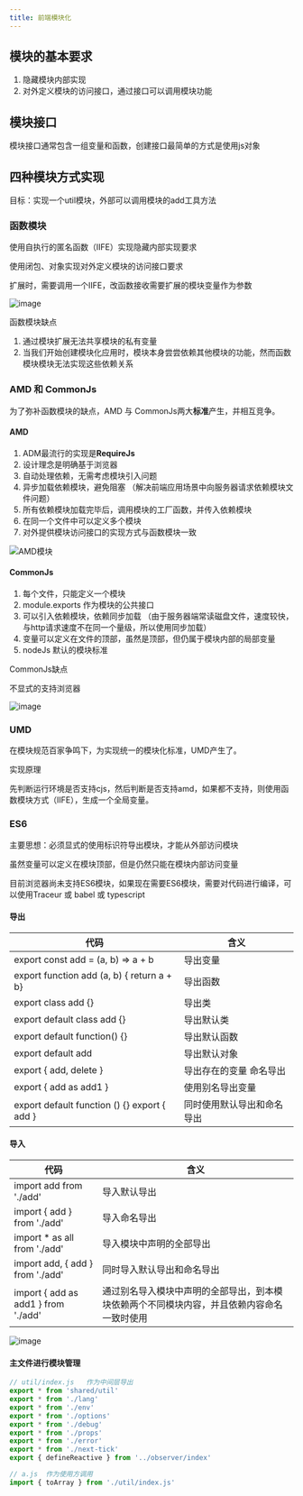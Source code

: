 ```yaml
---
title: 前端模块化
---
```


## 模块的基本要求

1. 隐藏模块内部实现
2. 对外定义模块的访问接口，通过接口可以调用模块功能

## 模块接口

模块接口通常包含一组变量和函数，创建接口最简单的方式是使用js对象

## 四种模块方式实现

目标：实现一个util模块，外部可以调用模块的add工具方法

### 函数模块

使用自执行的匿名函数（IIFE）实现隐藏内部实现要求

使用闭包、对象实现对外定义模块的访问接口要求

扩展时，需要调用一个IIFE，改函数接收需要扩展的模块变量作为参数

![image](https://user-images.githubusercontent.com/33987402/77244442-ca45a700-6c4f-11ea-8540-d3decaae9290.png)

函数模块缺点

1. 通过模块扩展无法共享模块的私有变量
2. 当我们开始创建模块化应用时，模块本身尝尝依赖其他模块的功能，然而函数模块模块无法实现这些依赖关系

### AMD 和 CommonJs

为了弥补函数模块的缺点，AMD 与 CommonJs两大**标准**产生，并相互竞争。

#### AMD

1. ADM最流行的实现是**RequireJs**
2. 设计理念是明确基于浏览器
3. 自动处理依赖，无需考虑模块引入问题
4. 异步加载依赖模块，避免阻塞 （解决前端应用场景中向服务器请求依赖模块文件问题）
5. 所有依赖模块加载完毕后，调用模块的工厂函数，并传入依赖模块
6. 在同一个文件中可以定义多个模块
7. 对外提供模块访问接口的实现方式与函数模块一致

![AMD模块](https://user-images.githubusercontent.com/33987402/77243884-0f66da80-6c4a-11ea-973c-945f9bf5890b.png)

#### CommonJs

1. 每个文件，只能定义一个模块
2. module.exports 作为模块的公共接口
3. 可以引入依赖模块，依赖同步加载 （由于服务器端常读磁盘文件，速度较快，与http请求速度不在同一个量级，所以使用同步加载）
4. 变量可以定义在文件的顶部，虽然是顶部，但仍属于模块内部的局部变量
5. nodeJs 默认的模块标准

CommonJs缺点

不显式的支持浏览器

![image](https://user-images.githubusercontent.com/33987402/77244455-d9c4f000-6c4f-11ea-8179-ebafe718dcae.png)

### UMD

在模块规范百家争鸣下，为实现统一的模块化标准，UMD产生了。

实现原理

先判断运行环境是否支持cjs，然后判断是否支持amd，如果都不支持，则使用函数模块方式（IIFE），生成一个全局变量。

### ES6

主要思想：必须显式的使用标识符导出模块，才能从外部访问模块

虽然变量可以定义在模块顶部，但是仍然只能在模块内部访问变量

目前浏览器尚未支持ES6模块，如果现在需要ES6模块，需要对代码进行编译，可以使用Traceur 或 babel 或 typescript

#### 导出

代码 | 含义
-|-
export const add = (a, b) => a + b | 导出变量
export function add (a, b) { return a + b} | 导出函数
export class add {} | 导出类
export default class add {} | 导出默认类
export default function() {} | 导出默认函数
export default add | 导出默认对象
export { add, delete } | 导出存在的变量  命名导出
export { add as add1 } | 使用别名导出变量
export default function () {} export { add } | 同时使用默认导出和命名导出

#### 导入

代码 | 含义
-|-
import add from './add' | 导入默认导出
import { add } from './add' | 导入命名导出
import * as all from './add' | 导入模块中声明的全部导出
import add, { add } from './add' | 同时导入默认导出和命名导出
import { add as add1 } from './add' | 通过别名导入模块中声明的全部导出，到本模块依赖两个不同模块内容，并且依赖内容命名一致时使用

![image](https://user-images.githubusercontent.com/33987402/77244463-e2b5c180-6c4f-11ea-8aad-bf96807bea6d.png)

#### 主文件进行模块管理

```js
// util/index.js   作为中间层导出
export * from 'shared/util'
export * from './lang'
export * from './env'
export * from './options'
export * from './debug'
export * from './props'
export * from './error'
export * from './next-tick'
export { defineReactive } from '../observer/index'

// a.js  作为使用方调用
import { toArray } from './util/index.js'
```

